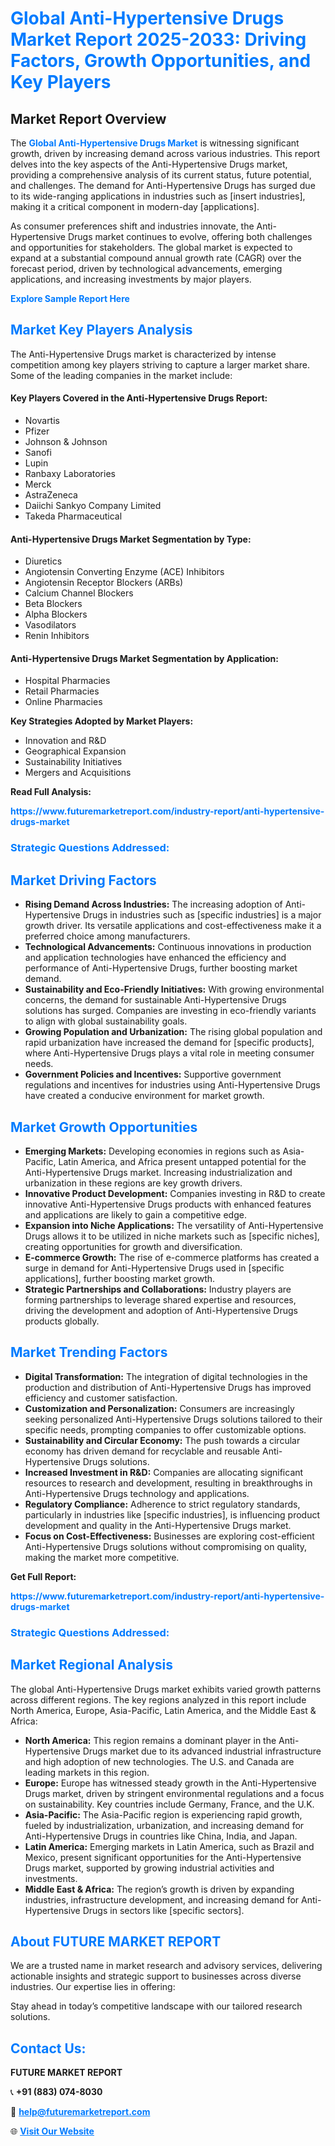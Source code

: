 <h1 style="color: #007BFF;">Global Anti-Hypertensive Drugs Market Report 2025-2033: Driving Factors, Growth Opportunities, and Key Players</h1>

<section id="overview">
<h2>Market Report Overview</h2>
<p>The <a href="https://www.futuremarketreport.com/industry-report/anti-hypertensive-drugs-market" style="color: #007BFF; text-decoration: none;"><strong>Global Anti-Hypertensive Drugs Market</strong></a> is witnessing significant growth, driven by increasing demand across various industries. This report delves into the key aspects of the Anti-Hypertensive Drugs market, providing a comprehensive analysis of its current status, future potential, and challenges. The demand for Anti-Hypertensive Drugs has surged due to its wide-ranging applications in industries such as [insert industries], making it a critical component in modern-day [applications].</p>
<p>As consumer preferences shift and industries innovate, the Anti-Hypertensive Drugs market continues to evolve, offering both challenges and opportunities for stakeholders. The global market is expected to expand at a substantial compound annual growth rate (CAGR) over the forecast period, driven by technological advancements, emerging applications, and increasing investments by major players.</p>
</section>

<section id="overview">
<p><a href="https://www.futuremarketreport.com/request-sample/reportId=103370" style="color: #007BFF; text-decoration: none;"><strong>Explore Sample Report Here</strong></a></p>
</section>

<section id="key-players">
<h2 style="color: #007BFF;">Market Key Players Analysis</h2>
<p>The Anti-Hypertensive Drugs market is characterized by intense competition among key players striving to capture a larger market share. Some of the leading companies in the market include:</p>
<h4>Key Players Covered in the Anti-Hypertensive Drugs Report:</h4>
<ul><li>Novartis</li><li>Pfizer</li><li>Johnson &amp; Johnson</li><li>Sanofi</li><li>Lupin</li><li>Ranbaxy Laboratories</li><li>Merck</li><li>AstraZeneca</li><li>Daiichi Sankyo Company Limited</li><li>Takeda Pharmaceutical</li></ul>
<h4>Anti-Hypertensive Drugs Market Segmentation by Type:</h4>
<ul><li>Diuretics</li><li>Angiotensin Converting Enzyme (ACE) Inhibitors</li><li>Angiotensin Receptor Blockers (ARBs)</li><li>Calcium Channel Blockers</li><li>Beta Blockers</li><li>Alpha Blockers</li><li>Vasodilators</li><li>Renin Inhibitors</li></ul>

<h4>Anti-Hypertensive Drugs Market Segmentation by Application:</h4>
<ul><li>Hospital Pharmacies</li><li>Retail Pharmacies</li><li>Online Pharmacies</li></ul>
<p><strong>Key Strategies Adopted by Market Players:</strong></p>
<ul>
<li>Innovation and R&D</li>
<li>Geographical Expansion</li>
<li>Sustainability Initiatives</li>
<li>Mergers and Acquisitions</li>
</ul>
</section>

<section>
<p><strong>Read Full Analysis: </strong></p><a href="https://www.futuremarketreport.com/industry-report/anti-hypertensive-drugs-market" style="color: #007BFF; text-decoration: none;"><strong>https://www.futuremarketreport.com/industry-report/anti-hypertensive-drugs-market</strong></a>
<h3 style="color: #007BFF;">Strategic Questions Addressed:</h3>
</section>

<section id="driving-factors">
<h2 style="color: #007BFF;">Market Driving Factors</h2>
<ul>
<li><strong>Rising Demand Across Industries:</strong> The increasing adoption of Anti-Hypertensive Drugs in industries such as [specific industries] is a major growth driver. Its versatile applications and cost-effectiveness make it a preferred choice among manufacturers.</li>
<li><strong>Technological Advancements:</strong> Continuous innovations in production and application technologies have enhanced the efficiency and performance of Anti-Hypertensive Drugs, further boosting market demand.</li>
<li><strong>Sustainability and Eco-Friendly Initiatives:</strong> With growing environmental concerns, the demand for sustainable Anti-Hypertensive Drugs solutions has surged. Companies are investing in eco-friendly variants to align with global sustainability goals.</li>
<li><strong>Growing Population and Urbanization:</strong> The rising global population and rapid urbanization have increased the demand for [specific products], where Anti-Hypertensive Drugs plays a vital role in meeting consumer needs.</li>
<li><strong>Government Policies and Incentives:</strong> Supportive government regulations and incentives for industries using Anti-Hypertensive Drugs have created a conducive environment for market growth.</li>
</ul>
</section>

<section id="growth-opportunities">
<h2 style="color: #007BFF;">Market Growth Opportunities</h2>
<ul>
<li><strong>Emerging Markets:</strong> Developing economies in regions such as Asia-Pacific, Latin America, and Africa present untapped potential for the Anti-Hypertensive Drugs market. Increasing industrialization and urbanization in these regions are key growth drivers.</li>
<li><strong>Innovative Product Development:</strong> Companies investing in R&D to create innovative Anti-Hypertensive Drugs products with enhanced features and applications are likely to gain a competitive edge.</li>
<li><strong>Expansion into Niche Applications:</strong> The versatility of Anti-Hypertensive Drugs allows it to be utilized in niche markets such as [specific niches], creating opportunities for growth and diversification.</li>
<li><strong>E-commerce Growth:</strong> The rise of e-commerce platforms has created a surge in demand for Anti-Hypertensive Drugs used in [specific applications], further boosting market growth.</li>
<li><strong>Strategic Partnerships and Collaborations:</strong> Industry players are forming partnerships to leverage shared expertise and resources, driving the development and adoption of Anti-Hypertensive Drugs products globally.</li>
</ul>
</section>

<section id="trending-factors">
<h2 style="color: #007BFF;">Market Trending Factors</h2>
<ul>
<li><strong>Digital Transformation:</strong> The integration of digital technologies in the production and distribution of Anti-Hypertensive Drugs has improved efficiency and customer satisfaction.</li>
<li><strong>Customization and Personalization:</strong> Consumers are increasingly seeking personalized Anti-Hypertensive Drugs solutions tailored to their specific needs, prompting companies to offer customizable options.</li>
<li><strong>Sustainability and Circular Economy:</strong> The push towards a circular economy has driven demand for recyclable and reusable Anti-Hypertensive Drugs solutions.</li>
<li><strong>Increased Investment in R&D:</strong> Companies are allocating significant resources to research and development, resulting in breakthroughs in Anti-Hypertensive Drugs technology and applications.</li>
<li><strong>Regulatory Compliance:</strong> Adherence to strict regulatory standards, particularly in industries like [specific industries], is influencing product development and quality in the Anti-Hypertensive Drugs market.</li>
<li><strong>Focus on Cost-Effectiveness:</strong> Businesses are exploring cost-efficient Anti-Hypertensive Drugs solutions without compromising on quality, making the market more competitive.</li>
</ul>
</section>

<section>
<p><strong>Get Full Report: </strong></p><a href="https://www.futuremarketreport.com/industry-report/anti-hypertensive-drugs-market" style="color: #007BFF; text-decoration: none;"><strong>https://www.futuremarketreport.com/industry-report/anti-hypertensive-drugs-market</strong></a>
<h3 style="color: #007BFF;">Strategic Questions Addressed:</h3>
</section>


<section id="regional-analysis">
<h2 style="color: #007BFF;">Market Regional Analysis</h2>
<p>The global Anti-Hypertensive Drugs market exhibits varied growth patterns across different regions. The key regions analyzed in this report include North America, Europe, Asia-Pacific, Latin America, and the Middle East & Africa:</p>
<ul>
<li><strong>North America:</strong> This region remains a dominant player in the Anti-Hypertensive Drugs market due to its advanced industrial infrastructure and high adoption of new technologies. The U.S. and Canada are leading markets in this region.</li>
<li><strong>Europe:</strong> Europe has witnessed steady growth in the Anti-Hypertensive Drugs market, driven by stringent environmental regulations and a focus on sustainability. Key countries include Germany, France, and the U.K.</li>
<li><strong>Asia-Pacific:</strong> The Asia-Pacific region is experiencing rapid growth, fueled by industrialization, urbanization, and increasing demand for Anti-Hypertensive Drugs in countries like China, India, and Japan.</li>
<li><strong>Latin America:</strong> Emerging markets in Latin America, such as Brazil and Mexico, present significant opportunities for the Anti-Hypertensive Drugs market, supported by growing industrial activities and investments.</li>
<li><strong>Middle East & Africa:</strong> The region’s growth is driven by expanding industries, infrastructure development, and increasing demand for Anti-Hypertensive Drugs in sectors like [specific sectors].</li>
</ul>
</section>

<footer>
<h2 style="color: #007BFF;">About FUTURE MARKET REPORT</h2>
<p>We are a trusted name in market research and advisory services, delivering actionable insights and strategic support to businesses across diverse industries. Our expertise lies in offering:</p>

<p>Stay ahead in today’s competitive landscape with our tailored research solutions.</p>

<h2 style="color: #007BFF;">Contact Us:</h2>
<p><strong>FUTURE MARKET REPORT</strong></p>
<p>📞 <strong>+91 (883) 074-8030</strong></p>
<p>📧 <strong><a href="mailto:help@futuremarketreport.com" style="color: #007BFF;">help@futuremarketreport.com</a></strong></p>
<p>🌐 <strong><a href="https://www.futuremarketreport.com/" style="color: #007BFF;">Visit Our Website</a></strong></p>
</footer>